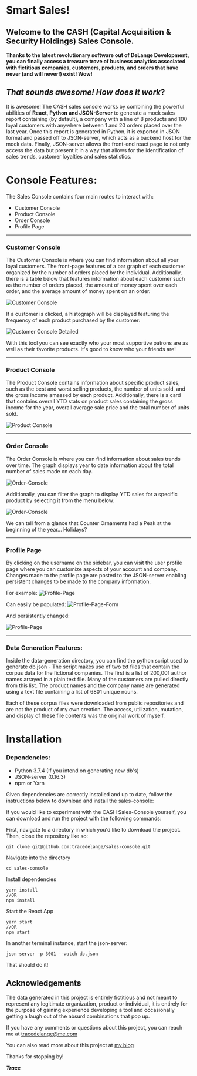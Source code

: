 # Smart Sales!

## Welcome to the CASH (Capital Acquisition & Security Holdings) Sales Console.

**Thanks to the latest revolutionary software out of DeLange Development, you can finally access a treasure trove of business analytics associated with fictitious companies, customers, products, and orders that have never (and will never!) exist! Wow!**



## *That sounds awesome! How does it work*?
It is awesome! The CASH sales console works by combining the powerful abilities of **React, Python and JSON-Server** to generate a mock sales report containing (by default), a company with a line of 8 products and 100 loyal customers with anywhere between 1 and 20 orders placed over the last year. Once this report is generated in Python, it is exported in JSON format and passed off to JSON-server, which acts as a backend host for the mock data. Finally, JSON-server allows the front-end react page to not only access the data but present it in a way that allows for the identification of sales trends, customer loyalties and sales statistics. 

# **Console Features**:

The Sales Console contains four main routes to interact with:
- Customer Console
- Product Console
- Order Console
- Profile Page
---
### **Customer Console**

The Customer Console is where you can find information about all your loyal customers. The front-page features of a bar graph of each customer organized by the number of orders placed by the individual. Additionally, there is a table below that features information about each customer such as the number of orders placed, the amount of money spent over each order, and the average amount of money spent on an order. 

![Customer Console](./src/assets/readme-images/customer-console.png)

If a customer is clicked, a histograph will be displayed featuring the frequency of each product purchased by the customer:

![Customer Console Detailed](./src/assets/readme-images/customer-console-details.png)

With this tool you can see exactly who your most supportive patrons are as well as their favorite products. It's good to know who your friends are!

 ---
### **Product Console**
The Product Console contains information about specific product sales, such as the best and worst selling products, the number of units sold, and the gross income amassed by each product. Additionally, there is a card that contains overall YTD stats on product sales containing the gross income for the year, overall average sale price and the total number of units sold. 

![Product Console](./src/assets/readme-images/product-console.png)

---
### **Order Console**
The Order Console is where you can find information about sales trends over time. The graph displays year to date information about the total number of sales made on each day. 

![Order-Console](./src/assets/readme-images/order-console.png)

Additionally, you can filter the graph to display YTD sales for a specific product by selecting it from the menu below:

![Order-Console](./src/assets/readme-images/order-console-details.png)

We can tell from a glance that Counter Ornaments had a Peak at the beginning of the year... Holidays?

---
### **Profile Page**

By clicking on the username on the sidebar, you can visit the user profile page where you can customize aspects of your account and company. Changes made to the profile page are posted to the JSON-server enabling persistent changes to be made to the company information. 

For example:
![Profile-Page](./src/assets/readme-images/profile-page.png)

Can easily be populated:
![Profile-Page-Form](./src/assets/readme-images/profile-page-form-filled.png)

And persistently changed:

![Profile-Page](./src/assets/readme-images/profile-page-changed.png)

---

### **Data Generation Features:**

Inside the data-generation directory, you can find the python script used to generate db.json - The script makes use of two txt files that contain the corpus data for the fictional companies. The first is a list of 200,001 author names arrayed in a plain text file. Many of the customers are pulled directly from this list. The product names and the company name are generated using a text file containing a list of 6801 unique nouns. 

Each of these corpus files were downloaded from public repositories and are not the product of my own creation. The access, utilization, mutation, and display of these file contents was the original work of myself. 

# Installation

### Dependencies:
- Python 3.7.4 (If you intend on generating new db's)
- JSON-server (0.16.3)
- npm or Yarn

Given dependencies are correctly installed and up to date, follow the instructions below to download and install the sales-console: 

If you would like to experiment with the CASH Sales-Console yourself, you can download and run the project with the following commands:

First, navigate to a directory in which you'd like to download the project. Then, close the repository like so:

    git clone git@github.com:tracedelange/sales-console.git

Navigate into the directory 

    cd sales-console

Install dependencies

    yarn install
    //OR
    npm install

Start the React App

    yarn start
    //OR
    npm start

In another terminal instance, start the json-server:

    json-server -p 3001 --watch db.json

That should do it!

## **Acknowledgements**

The data generated in this project is entirely fictitious and not meant to represent any legitimate organization, product or individual, it is entirely for the purpose of gaining experience developing a tool and occasionally getting a laugh out of the absurd combinations that pop up.

If you have any comments or questions about this project, you can reach me at tracedelange@me.com

You can also read more about this project at [my blog](https://tracedelange.github.io/)

Thanks for stopping by! 

***Trace***


